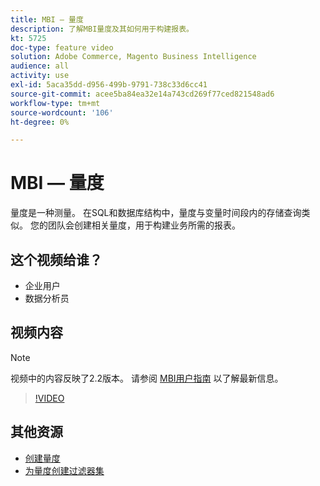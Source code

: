 ```yaml
---
title: MBI — 量度
description: 了解MBI量度及其如何用于构建报表。
kt: 5725
doc-type: feature video
solution: Adobe Commerce, Magento Business Intelligence
audience: all
activity: use
exl-id: 5aca35dd-d956-499b-9791-738c33d6cc41
source-git-commit: acee5ba84ea32e14a743cd269f77ced821548ad6
workflow-type: tm+mt
source-wordcount: '106'
ht-degree: 0%

---
```


# MBI — 量度

量度是一种测量。 在SQL和数据库结构中，量度与变量时间段内的存储查询类似。 您的团队会创建相关量度，用于构建业务所需的报表。

## 这个视频给谁？

- 企业用户
- 数据分析员

## 视频内容

>[!NOTE]
>
>视频中的内容反映了2.2版本。 请参阅 [MBI用户指南](https://docs.magento.com/mbi/) 以了解最新信息。

>[!VIDEO](https://video.tv.adobe.com/v/35980?quality=12&learn=on)

## 其他资源

- [创建量度](https://docs.magento.com/mbi/data-user/reports/ess-manage-data-metrics.html)
- [为量度创建过滤器集](https://docs.magento.com/mbi/data-user/reports/ess-manage-data-filters.html)
